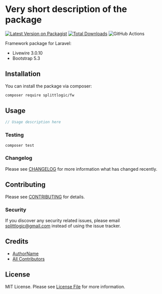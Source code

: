 # Very short description of the package

[![Latest Version on Packagist](https://img.shields.io/packagist/v/splittlogic/fw.svg?style=flat-square)](https://packagist.org/packages/splittlogic/fw)
[![Total Downloads](https://img.shields.io/packagist/dt/splittlogic/fw.svg?style=flat-square)](https://packagist.org/packages/splittlogic/fw)
![GitHub Actions](https://github.com/splittlogic/fw/actions/workflows/main.yml/badge.svg)

Framework package for Laravel:
  - Livewire 3.0.10
  - Bootstrap 5.3

## Installation

You can install the package via composer:

```bash
composer require splittlogic/fw
```

## Usage

```php
// Usage description here
```

### Testing

```bash
composer test
```

### Changelog

Please see [CHANGELOG](CHANGELOG.md) for more information what has changed recently.

## Contributing

Please see [CONTRIBUTING](CONTRIBUTING.md) for details.

### Security

If you discover any security related issues, please email splittlogic@gmail.com instead of using the issue tracker.

## Credits

-   [AuthorName](https://github.com/splittlogic)
-   [All Contributors](../../contributors)

## License

MIT License. Please see [License File](LICENSE.md) for more information.

